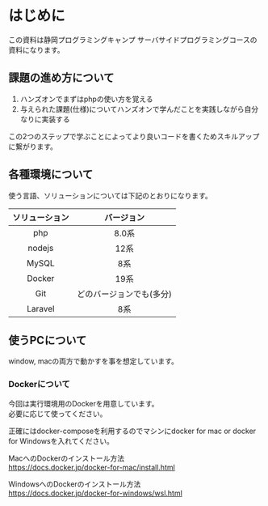 # はじめに

この資料は静岡プログラミングキャンプ サーバサイドプログラミングコースの資料になります。


## 課題の進め方について

1. ハンズオンでまずはphpの使い方を覚える
1. 与えられた課題(仕様)についてハンズオンで学んだことを実践しながら自分なりに実装する

この2つのステップで学ぶことによってより良いコードを書くためスキルアップに繋がります。

## 各種環境について

使う言語、ソリューションについては下記のとおりになります。

|  ソリューション    | バージョン     |
| :--------------: | :------------: |
| php  | 8.0系 |  
| nodejs | 12系 | 
| MySQL | 8系 |
| Docker | 19系 | 
| Git | どのバージョンでも(多分) |
| Laravel | 8系 | 


## 使うPCについて

window, macの両方で動かすを事を想定しています。

### Dockerについて

今回は実行環境用のDockerを用意しています。  
必要に応じて使ってください。

正確にはdocker-composeを利用するのでマシンにdocker for mac or docker for Windowsを入れてください。

MacへのDockerのインストール方法  
https://docs.docker.jp/docker-for-mac/install.html

WindowsへのDockerのインストール方法  
https://docs.docker.jp/docker-for-windows/wsl.html